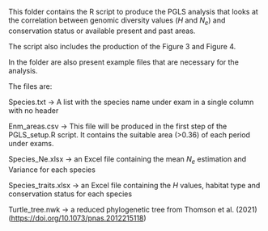 This folder contains the R script to produce the PGLS analysis that looks at the correlation between genomic diversity values (*H* and *N<sub>e</sub>*) and conservation status or
available present and past areas.

The script also includes the production of the Figure 3 and Figure 4. 

In the folder are also present example files that are necessary for the analysis.

The files are:

Species.txt -> A list with the species name under exam in a single column with no header 

Enm_areas.csv -> This file will be produced in the first step of the PGLS_setup.R script. It contains the suitable area (>0.36) of each period under exams. 

Species_Ne.xlsx -> an Excel file containing the mean *N<sub>e</sub>* estimation and Variance for each species 

Species_traits.xlsx -> an Excel file containing the *H* values, habitat type and conservation status for each species 

Turtle_tree.nwk -> a reduced phylogenetic tree from Thomson et al. (2021) (https://doi.org/10.1073/pnas.2012215118)
